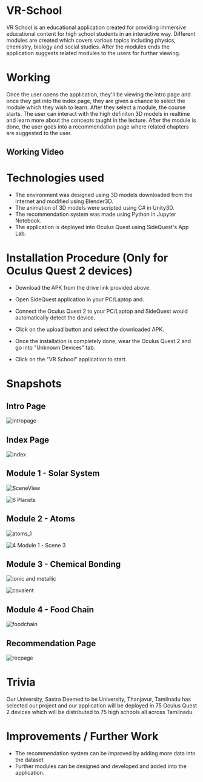 # VR-School

VR School is an educational application created for providing immersive educational content for high school students in an interactive way. Different modules are created which covers various topics including physics, chemistry, biology and social studies. After the modules ends the application suggests related modules to the users for further viewing.

# Working

Once the user opens the application, they'll be viewing the intro page and once they get into the index page, they are given a chance to select the module which they wish to learn. 
After they select a module, the course starts. The user can interact with the high definiton 3D models in realtime and learn more about the concepts taught in the lecture. 
After the module is done, the user goes into a recommendation page where related chapters are suggested to the user.

## Working Video

# Technologies used
 * The environment was designed using 3D models downloaded from the internet and modified using Blender3D.
 * The animation of 3D models were scripted using C# in Unity3D.
 * The recommendation system was made using Python in Jupyter Notebook.
 * The application is deployed into Oculus Quest using SideQuest's App Lab. 

# Installation Procedure (Only for Oculus Quest 2 devices)

* Download the APK from the drive link provided above.

* Open SideQuest application in your PC/Laptop and.

* Connect the Oculus Quest 2 to your PC/Laptop and SideQuest would automatically detect the device.

* Click on the upload button and select the downloaded APK.

* Once the installation is completely done, wear the Oculus Quest 2 and go into "Unknown Devices" tab.

* Click on the "VR School" application to start.

# Snapshots

## Intro Page
![intropage](https://github.com/SarathChandraKaza/VR-School/assets/99459415/d9626c82-a4ea-4c3e-813e-7c5ec3a54547)

## Index Page

![index](https://github.com/SarathChandraKaza/VR-School/assets/99459415/e0bffd97-3455-41b6-972a-ba3737a90d9c)

## Module 1 - Solar System

![SceneView](https://user-images.githubusercontent.com/99459415/184802203-ba689bc1-dbc8-4a70-85fa-8de781fc1767.png)

![6  Planets](https://user-images.githubusercontent.com/99459415/184805321-f5dff266-cad3-4b52-9f6d-935ec51e924d.jpg)

## Module 2 - Atoms

![atoms_1](https://github.com/SarathChandraKaza/VR-School/assets/99459415/fd6ae80b-4fe1-4f5e-9a65-61ab0511c850)

![4  Module 1 - Scene 3](https://user-images.githubusercontent.com/99459415/184802157-44966061-efb7-46e1-bf33-7498bc3c1285.png)

## Module 3 - Chemical Bonding

![ionic and metallic](https://github.com/SarathChandraKaza/VR-School/assets/99459415/5c9c363d-ad53-4fb1-bcea-73656a2cffd4)

![covalent](https://github.com/SarathChandraKaza/VR-School/assets/99459415/0e1ed842-4584-423b-a630-4b01bea37891)

## Module 4 - Food Chain

![foodchain](https://github.com/SarathChandraKaza/VR-School/assets/99459415/acbd05cf-bb22-45a3-a230-6a7aade7adef)

## Recommendation Page

![recpage](https://github.com/SarathChandraKaza/VR-School/assets/99459415/215d36ae-f7de-4bb1-9ad9-e16a8c7101e9)

# Trivia
Our University, Sastra Deemed to be University, Thanjavur, Tamilnadu has selected our project and our application will be deployed in 75 Oculus Quest 2 devices which will be distributed to 75 high schools all across Tamilnadu.

# Improvements / Further Work
* The recommendation system can be improved by adding more data into the dataset
* Further modules can be designed and developed and added into the application.
